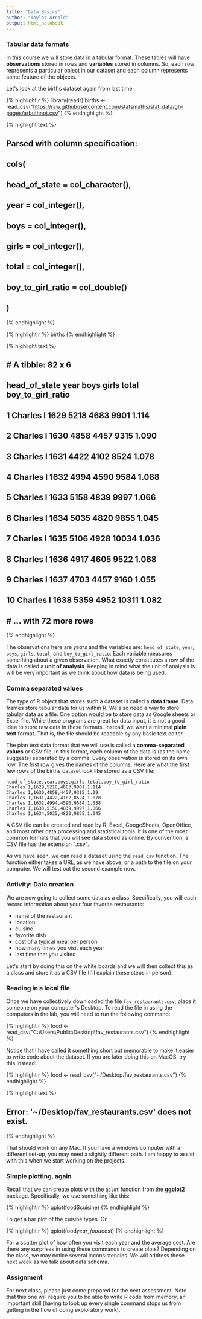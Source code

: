 ```yaml
---
title: "Data Basics"
author: "Taylor Arnold"
output: html_notebook
---
```




### Tabular data formats

In this course we will store data in a tabular format.
These tables will have **observations** stored in rows and
**variables** stored in columns. So, each row represents a
particular object in our dataset and each column represents
some feature of the objects.

Let's look at the births dataset again from last time:


{% highlight r %}
library(readr)
births <- read_csv("https://raw.githubusercontent.com/statsmaths/stat_data/gh-pages/arbuthnot.csv")
{% endhighlight %}



{% highlight text %}
## Parsed with column specification:
## cols(
##   head_of_state = col_character(),
##   year = col_integer(),
##   boys = col_integer(),
##   girls = col_integer(),
##   total = col_integer(),
##   boy_to_girl_ratio = col_double()
## )
{% endhighlight %}



{% highlight r %}
births
{% endhighlight %}



{% highlight text %}
## # A tibble: 82 x 6
##    head_of_state  year  boys girls total boy_to_girl_ratio
##            <chr> <int> <int> <int> <int>             <dbl>
##  1     Charles I  1629  5218  4683  9901             1.114
##  2     Charles I  1630  4858  4457  9315             1.090
##  3     Charles I  1631  4422  4102  8524             1.078
##  4     Charles I  1632  4994  4590  9584             1.088
##  5     Charles I  1633  5158  4839  9997             1.066
##  6     Charles I  1634  5035  4820  9855             1.045
##  7     Charles I  1635  5106  4928 10034             1.036
##  8     Charles I  1636  4917  4605  9522             1.068
##  9     Charles I  1637  4703  4457  9160             1.055
## 10     Charles I  1638  5359  4952 10311             1.082
## # ... with 72 more rows
{% endhighlight %}

The observations here are *years* and the variables are: `head_of_state`,
`year`, `boys`, `girls`, `total`, and `boy_to_girl_ratio`. Each variable
measures something about a given observation. What exactly
constitutes a row of the data is called a **unit of analysis**.
Keeping in mind what the unit of analysis is will be very
important as we think about how data is being used.

### Comma separated values

The type of R object that stores such a dataset is called a
**data frame**. Data frames store tabular data for us within R. We also
need a way to store tabular data as a file. One option would be to store
data as Google sheets or Excel file. While these programs are
great for data input, it is not a good idea to store raw data in
these formats. Instead, we want a minimal **plain text** format.
That is, the file should be readable by any basic text editor.

The plan text data format that we will use is called a
**comma-separated values** or CSV file. In this format, each
column of the data is (as the name suggests) separated by a
comma. Every observation is stored on its own row. The first
row gives the names of the columns. Here are what the first few
rows of the births dataset look like stored as a CSV file:

```
head_of_state,year,boys,girls,total,boy_to_girl_ratio
Charles I,1629,5218,4683,9901,1.114
Charles I,1630,4858,4457,9315,1.09
Charles I,1631,4422,4102,8524,1.078
Charles I,1632,4994,4590,9584,1.088
Charles I,1633,5158,4839,9997,1.066
Charles I,1634,5035,4820,9855,1.045
```

A CSV file can be created and read by R, Excel, GoogeSheets,
OpenOffice, and most other data processing and statistical tools.
It is one of the most common formats that you will see data stored
as online. By convention, a CSV file has the extension ".csv".

As we have seen, we can read a dataset using the `read_csv` function. The
function either takes a URL, as we have above, or a path to the file on your
computer. We will test out the second example now.

### Activity: Data creation

We are now going to collect some data as a class. Specifically, you will each
record information about your four favorite restaurants:

  - name of the restaurant
  - location
  - cuisine
  - favorite dish
  - cost of a typical meal per person
  - how many times you visit each year
  - last time that you visited

Let's start by doing this on the white boards and we will then collect this
as a class and store it as a CSV file (I'll explain these steps in person).

### Reading in a local file

Once we have collectively downloaded the file `fav_restaurants.csv`, place it
someone on your computer's Desktop. To read the file in using the computers
in the lab, you will need to run the following command:


{% highlight r %}
food <- read_csv("C:\\Users\\Public\\Desktop\fav_restaurants.csv")
{% endhighlight %}

Notice that I have called it something short but memorable to make it easier
to write code about the dataset. If you are later doing this on MacOS, try
this instead:


{% highlight r %}
food <- read_csv("~/Desktop/fav_restaurants.csv")
{% endhighlight %}



{% highlight text %}
## Error: '~/Desktop/fav_restaurants.csv' does not exist.
{% endhighlight %}

That should work on any Mac. If you have a windows computer with a different
set-up, you may need a slightly different path. I am happy to assist with this
when we start working on the projects.

### Simple plotting, again

Recall that we can create plots with the `qplot` function from the **ggplot2**
package. Specifically, we use something like this:


{% highlight r %}
qplot(food$cuisine)
{% endhighlight %}

To get a bar plot of the cuisine types. Or,


{% highlight r %}
qplot(food$year, food$cost)
{% endhighlight %}

For a scatter plot of how often you visit each year and the average cost.
Are there any surprises in using these commands to create plots? Depending on
the class, we may notice several inconsistencies. We will address these next
week as we talk about data schema.

### Assignment

For next class, please just come prepared for the next assessment. Note that
this one will require you to be able to write R code from memory, an important
skill (having to look up every single command stops us from getting in the
flow of doing exploratory work).


